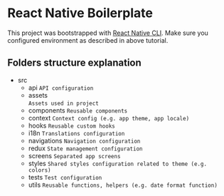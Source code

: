 # React Native Boilerplate

This project was bootstrapped with [React Native CLI](https://reactnative.dev/docs/environment-setup).
Make sure you configured environment as described in above tutorial.

##  Folders structure explanation

 - src
	 - api
	  `API configuration`
	 - assets 	
	  `Assets used in project`
	 - components
	  `Reusable components`
	 - context
	  `Context config (e.g. app theme, app locale)`
	 - hooks
	  `Reusable custom hooks`
	 - i18n
	  `Translations configuration`
	 - navigations
	  `Navigation configuration`
	 - redux
	  `State management configuration`
	 - screens
	  `Separated app screens`
	 - styles
	  `Shared styles configuration related to theme (e.g. colors)`
	 - tests
	  `Test configuration`
	 - utils
	  `Reusable functions, helpers (e.g. date format function)`